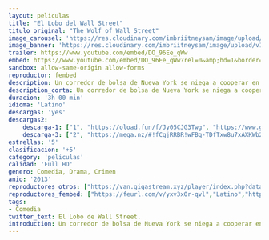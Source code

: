 ```yaml
---
layout: peliculas
title: "El Lobo del Wall Street"
titulo_original: "The Wolf of Wall Street"
image_carousel: 'https://res.cloudinary.com/imbriitneysam/image/upload/v1542488767/lobo-poster-min.jpg'
image_banner: 'https://res.cloudinary.com/imbriitneysam/image/upload/v1542488767/lobo-banner-min.jpg'
trailer: https://www.youtube.com/embed/DO_96Ee_qWw
embed: https://www.youtube.com/embed/DO_96Ee_qWw?rel=0&amp;hd=1&border=0&wmode=opaque&enablejsapi=1&modestbranding=1&controls=1&showinfo=1
sandbox: allow-same-origin allow-forms
reproductor: fembed
description: Un corredor de bolsa de Nueva York se niega a cooperar en un gran caso de fraude de valores que involucra corrupción en Wall Street, el mundo de la banca corporativa y la infiltración de la mafia. Basado en la autobiografía de Jordan Belfort.
description_corta: Un corredor de bolsa de Nueva York se niega a cooperar en un gran caso de fraude de valores que involucra corrupción en Wall Street, el mundo de la banca corporativa y la infiltración de la mafia. Basado en la autobiografía de Jordan Belfort.
duracion: '3h 00 min'
idioma: 'Latino'
descargas: 'yes'
descargas2:
    descarga-1: ["1", "https://oload.fun/f/Jy05CJG3Twg", "https://www.google.com/s2/favicons?domain=openload.co","OpenLoad","https://res.cloudinary.com/imbriitneysam/image/upload/v1541473684/mexico.png", "Latino", "Full HD"]
    descarga-3: ["2", "https://mega.nz/#!fCgjRRBR!wFBq-TDfTxw8u7xAXKWb2vmJoTtMJFFGYoA16DtYn30", "https://www.google.com/s2/favicons?domain=mega.nz","Mega","https://res.cloudinary.com/imbriitneysam/image/upload/v1541473684/mexico.png", "Latino", "Full HD"]
estrellas: '5'
clasificacion: '+5'
category: 'peliculas'
calidad: 'Full HD'
genero: Comedia, Drama, Crimen
anio: '2013'
reproductores_otros: ["https://van.gigastream.xyz/player/index.php?data=8c19f571e251e61cb8dd3612f26d5ecf","Latino","https://streampelis.info/public/dist/index.html?id=29160046f722cb518cafc3e2041f3e8a","Latino","https://www.zembed.to/public/dist/asteroid.html?id=177633d68cff4867545f6097ee38eecd&title=The%20Wolf%20of%20Wall%20Street","Latino","https://gdriveplayer.me/embed2.php?link=vwLYz%252B60fLEKyVRufojh%252BAUU6ItVOzLyW8EOqXeGaU7kATqoibu0T0ekj1BcfqtSa8k3KVneb404FzmNofHzuFvVMsjdkzqtYMTWjEHLNFJSWfoFbyki%252F855MjWvsJibj7xnpNRgDvzqz3nR0UAqUlf4spSI9FAP4cjTD%252FsQqc2aoOqC3%252FVs8MyzEXph%252FVPKazsAZINkjQeaMT5ABTW8Bp","Latino","https://movcloud.net/embed/nx-W86EZxCik","Latino"]
reproductores_fembed: ["https://feurl.com/v/yxv3x0r-qvl","Latino","https://feurl.com/v/dw9r401npvg","Latino"]
tags:
- Comedia
twitter_text: El Lobo de Wall Street.
introduction: Un corredor de bolsa de Nueva York se niega a cooperar en un gran caso de fraude de valores que involucra corrupción en Wall Street, el mundo de la banca corporativa y la infiltración de la mafia. Basado en la autobiografía de Jordan Belfort.
---
```



 







